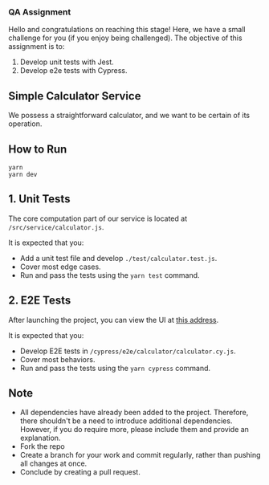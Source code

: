 ### QA Assignment

Hello and congratulations on reaching this stage! Here, we have a small challenge for you (if you enjoy being challenged). The objective of this assignment is to:

1. Develop unit tests with Jest.
2. Develop e2e tests with Cypress.

## **Simple Calculator Service**

We possess a straightforward calculator, and we want to be certain of its operation.

## **How to Run**

```
yarn
yarn dev
```

## **1. Unit Tests**

The core computation part of our service is located at `/src/service/calculator.js`. 

It is expected that you:
- Add a unit test file and develop `./test/calculator.test.js`.
- Cover most edge cases.
- Run and pass the tests using the `yarn test` command.

## **2. E2E Tests**

After launching the project, you can view the UI at [this address](http://localhost:3000). 

It is expected that you:
- Develop E2E tests in `/cypress/e2e/calculator/calculator.cy.js`.
- Cover most behaviors.
- Run and pass the tests using the `yarn cypress` command.

## **Note**

- All dependencies have already been added to the project. Therefore, there shouldn't be a need to introduce additional dependencies. However, if you do require more, please include them and provide an explanation.
- Fork the repo
- Create a branch for your work and commit regularly, rather than pushing all changes at once.
- Conclude by creating a pull request.